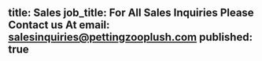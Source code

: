 title: Sales
job_title: For All Sales Inquiries Please Contact us At
email: salesinquiries@pettingzooplush.com
published: true
---
